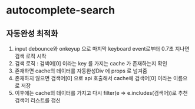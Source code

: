 # autocomplete-search

## 자동완성 최적화

1. input debounce와 onkeyup 으로 마지막 keyboard event로부터 0.7초 지나면 검색 로직 시작
2. 검색 로직 : 검색어[0] 이라는 key 를 가지는 cache 가 존재하는지 확인
3. 존재하면 cache의 데이터를 자동완성Div 에 props 로 넘겨줌
4. 존재하지 않으면 검색어[0] 으로 api 호출해서 cache에 검색어[0] 이라는 이름으로 저장
5. 이후에는 cache의 데이터를 가지고 다시 filter(e => e.includes(검색어))로 추천 검색어 리스트를 갱신
